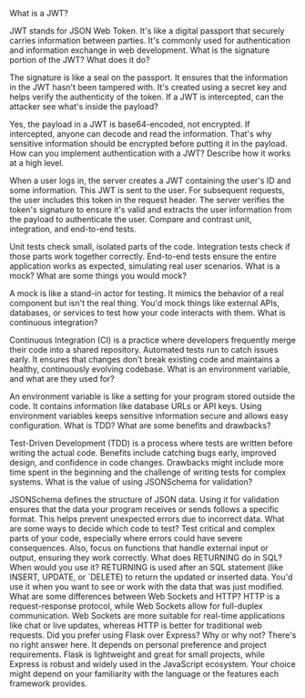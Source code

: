 What is a JWT?

JWT stands for JSON Web Token. It's like a digital passport that securely carries information between parties. It's commonly used for authentication and information exchange in web development.
What is the signature portion of the JWT? What does it do?

The signature is like a seal on the passport. It ensures that the information in the JWT hasn't been tampered with. It's created using a secret key and helps verify the authenticity of the token.
If a JWT is intercepted, can the attacker see what's inside the payload?

Yes, the payload in a JWT is base64-encoded, not encrypted. If intercepted, anyone can decode and read the information. That's why sensitive information should be encrypted before putting it in the payload.
How can you implement authentication with a JWT? Describe how it works at a high level.

When a user logs in, the server creates a JWT containing the user's ID and some information. This JWT is sent to the user. For subsequent requests, the user includes this token in the request header. The server verifies the token's signature to ensure it's valid and extracts the user information from the payload to authenticate the user.
Compare and contrast unit, integration, and end-to-end tests.

Unit tests check small, isolated parts of the code. Integration tests check if those parts work together correctly. End-to-end tests ensure the entire application works as expected, simulating real user scenarios.
What is a mock? What are some things you would mock?

A mock is like a stand-in actor for testing. It mimics the behavior of a real component but isn't the real thing. You'd mock things like external APIs, databases, or services to test how your code interacts with them.
What is continuous integration?

Continuous Integration (CI) is a practice where developers frequently merge their code into a shared repository. Automated tests run to catch issues early. It ensures that changes don't break existing code and maintains a healthy, continuously evolving codebase.
What is an environment variable, and what are they used for?

An environment variable is like a setting for your program stored outside the code. It contains information like database URLs or API keys. Using environment variables keeps sensitive information secure and allows easy configuration.
What is TDD? What are some benefits and drawbacks?

Test-Driven Development (TDD) is a process where tests are written before writing the actual code. Benefits include catching bugs early, improved design, and confidence in code changes. Drawbacks might include more time spent in the beginning and the challenge of writing tests for complex systems.
What is the value of using JSONSchema for validation?

JSONSchema defines the structure of JSON data. Using it for validation ensures that the data your program receives or sends follows a specific format. This helps prevent unexpected errors due to incorrect data.
What are some ways to decide which code to test?
Test critical and complex parts of your code, especially where errors could have severe consequences. Also, focus on functions that handle external input or output, ensuring they work correctly.
What does RETURNING do in SQL? When would you use it?
RETURNING is used after an SQL statement (like INSERT, UPDATE, or `DELETE) to return the updated or inserted data. You'd use it when you want to see or work with the data that was just modified.
What are some differences between Web Sockets and HTTP?
HTTP is a request-response protocol, while Web Sockets allow for full-duplex communication. Web Sockets are more suitable for real-time applications like chat or live updates, whereas HTTP is better for traditional web requests.
Did you prefer using Flask over Express? Why or why not?
There's no right answer here. It depends on personal preference and project requirements. Flask is lightweight and great for small projects, while Express is robust and widely used in the JavaScript ecosystem. Your choice might depend on your familiarity with the language or the features each framework provides.